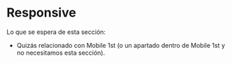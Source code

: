 # Responsive

Lo que se espera de esta sección:
- Quizás relacionado con Mobile 1st (o un apartado dentro de Mobile 1st y no necesitamos esta sección).